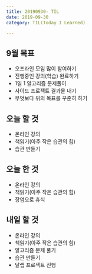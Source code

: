 ```yaml
---
title: 20190930- TIL
date: 2019-09-30
category: TIL(Today I Learned)

---
```


## 9월 목표

- 오프라인 모임 많이 참여하기
- 진행중인 강의(학습) 완료하기
- 1일 1 알고리즘 문제풀이
- 사이드 프로젝트 결과물 내기
- 무엇보다 위의 목표를 꾸준히 하기

## 오늘 할 것

- 온라인 강의
- 책읽기(아주 작은 습관의 힘)
- 습관 만들기


## 오늘 한 것

- 온라인 강의
- 책읽기(아주 작은 습관의 힘)
- 장염으로 휴식
  
## 내일 할 것
  
- 온라인 강의
- 책읽기(아주 작은 습관의 힘)
- 알고리즘 문제 풀기
- 습관 만들기
- 달랩 프로젝트 진행


